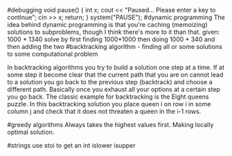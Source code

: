 #debugging
void pause() {
	int x;
	cout << "Paused... Please enter a key to continue";
	cin >> x;
	return;
}
system("PAUSE");
#dynamic programming
The idea behind dynamic programming is that you're caching (memoizing) solutions to subproblems, though I think there's more to it than that.
given: 1000 * 1340 solve by first finding 1000*1000 then doing 1000 * 340 and then adding the two
#backtracking algorithm - finding all or some solutions to some computational problem

In backtracking algorithms you try to build a solution one step at a time. If at some step it become clear that the current path that you are on cannot lead to a solution you go back to the previous step (backtrack) and choose a different path. Basically once you exhaust all your options at a certain step you go back. The classic example for backtracking is the Eight queens puzzle. In this backtracking solution you place queen i on row i in some column j and check that it does not threaten a queen in the i-1 rows.

#greedy algorithms
Always takes the highest values first.
Making locally optimal solution.

#strings
use stoi to get an int
islower
isupper
